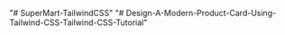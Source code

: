"# SuperMart-TailwindCSS" 
"# Design-A-Modern-Product-Card-Using-Tailwind-CSS-Tailwind-CSS-Tutorial" 
